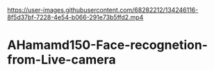 







https://user-images.githubusercontent.com/68282212/134246116-8f5d37bf-7228-4e54-b066-291e73b5ffd2.mp4

# AHamamd150-Face-recognetion-from-Live-camera
